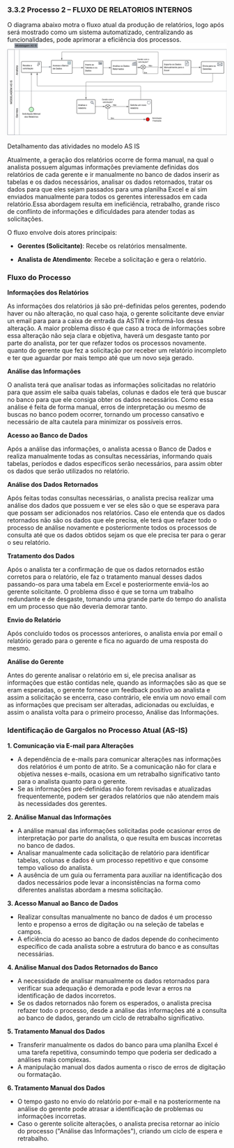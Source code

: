 ### 3.3.2 Processo 2 – FLUXO DE RELATORIOS INTERNOS
O diagrama abaixo motra o fluxo atual da produção de relatórios, logo após será mostrado como um sistema automatizado, centralizando as funcionalidades, pode aprimorar a eficiência dos processos.
![Modelo AS IS](../images/relatorios-ASTIN.png "Modelo BPMN AS IS do Processo 2.")

Detalhamento das atividades no modelo AS IS

Atualmente, a geração dos relatórios ocorre de forma manual, na qual o analista possuem algumas informações previamente definidas dos relatórios de cada gerente e ir manualmente no banco de dados inserir as tabelas e os dados necessários, analisar os dados retornados, tratar os dados para que eles sejam passados para uma planilha Excel e aí sim enviados manualmente para todos os gerentes interessados em cada relatório.Essa abordagem resulta em ineficiência, retrabalho, grande risco de conflinto de informações e dificuldades para atender todas as solicitações.

O fluxo envolve dois atores principais:

- **Gerentes (Solicitante)**: Recebe os relatórios mensalmente.

- **Analista de Atendimento**: Recebe a solicitação e gera o relatório.

### Fluxo do Processo

**Informações dos Relatórios**

As informações dos relatórios já são pré-definidas pelos gerentes, podendo haver ou não alteração, no qual caso haja, o gerente solicitante deve enviar un email para para a caixa de entrada da ASTIN e informá-los dessa alteração. A maior problema disso é que caso a troca de informações sobre essa alteração não seja clara e objetiva, haverá um desgaste tanto por parte do analista, por ter que refazer todos os processos novamente. quanto do gerente que fez a solicitação por receber um relatório incompleto e ter que aguardar por mais tempo até que um novo seja gerado.

**Análise das Informações**

O analista terá que analisar todas as informações solicitadas no relatório para que assim ele saiba quais tabelas, colunas e dados ele terá que buscar no banco para que ele consiga obter os dados necessários. Como essa análise é feita de forma manual, erros de interpretação ou mesmo de buscas no banco podem ocorrer, tornando um processo cansativo e necessário de alta cautela para minimizar os possíveis erros.

**Acesso ao Banco de Dados**

Após a análise das informações, o analista acessa o Banco de Dados e realiza manualmente todas as consultas necessárias, informando quais tabelas, períodos e dados específicos serão necessários, para assim obter os dados que serão utilizados no relatório. 

**Análise dos Dados Retornados**

Após feitas todas consultas necessárias, o analista precisa realizar uma análise dos dados que possuem e ver se eles são o que se esperava para que possam ser adicionados nos relatórios. Caso ele entenda que os dados retornados não são os dados que ele precisa, ele terá que refazer todo o processo de análise novamente e posteriormente todos os processos de consulta até que os dados obtidos sejam os que ele precisa ter para o gerar o seu relatório.

**Tratamento dos Dados**

Após o analista ter a confirmação de que os dados retornados estão corretos para o relatório, ele faz o tratamento manual desses dados passando-os para uma tabela em Excel e posteriormente enviá-los ao gerente solicitante. O problema disso é que se torna um trabalho redundante e de desgaste, tomando uma grande parte do tempo do analista em um processo que não deveria demorar tanto.

**Envio do Relatório**

Após concluído todos os processos anteriores, o analista envia por email o relatório gerado para o gerente e fica no aguardo de uma resposta do mesmo.

**Análise do Gerente**

Antes do gerente analisar o relatório em si, ele precisa analisar as informações que estão contidas nele, quando as informações são as que se eram esperadas, o gerente fornece um feedback positivo ao analista e assim a solicitação se encerra, caso contrário, ele envia um novo email com as informações que precisam ser alteradas, adicionadas ou excluídas, e assim o analista volta para o primeiro processo, Análise das Informações.

### Identificação de Gargalos no Processo Atual (AS-IS)

**1. Comunicação via E-mail para Alterações**

- A dependência de e-mails para comunicar alterações nas informações dos relatórios é um ponto de atrito. Se a comunicação não for clara e objetiva nesses e-mails, ocasiona em um retrabalho significativo tanto para o analista quanto para o gerente.
- Se as informações pré-definidas não forem revisadas e atualizadas frequentemente, podem ser gerados relatórios que não atendem mais às necessidades dos gerentes.

**2. Análise Manual das Informações**

- A análise manual das informações solicitadas pode ocasionar erros de interpretação por parte do analista, o que resulta em buscas incorretas no banco de dados.
- Analisar manualmente cada solicitação de relatório para identificar tabelas, colunas e dados é um processo repetitivo e que consome tempo valioso do analista.
- A ausência de um guia ou ferramenta para auxiliar na identificação dos dados necessários pode levar a inconsistências na forma como diferentes analistas abordam a mesma solicitação.

**3. Acesso Manual ao Banco de Dados**

- Realizar consultas manualmente no banco de dados é um processo lento e propenso a erros de digitação ou na seleção de tabelas e campos.
- A eficiência do acesso ao banco de dados depende do conhecimento específico de cada analista sobre a estrutura do banco e as consultas necessárias.

**4. Análise Manual dos Dados Retornados do Banco**

- A necessidade de analisar manualmente os dados retornados para verificar sua adequação é demorada e pode levar a erros na identificação de dados incorretos.
- Se os dados retornados não forem os esperados, o analista precisa refazer todo o processo, desde a análise das informações até a consulta ao banco de dados, gerando um ciclo de retrabalho significativo.

**5. Tratamento Manual dos Dados**

- Transferir manualmente os dados do banco para uma planilha Excel é uma tarefa repetitiva, consumindo tempo que poderia ser dedicado a análises mais complexas.
- A manipulação manual dos dados aumenta o risco de erros de digitação ou formatação.

**6. Tratamento Manual dos Dados**
- O tempo gasto no envio do relatório por e-mail e na posteriormente na análise do gerente pode atrasar a identificação de problemas ou informações incorretas.
- Caso o gerente solicite alterações, o analista precisa retornar ao início do processo ("Análise das Informações"), criando um ciclo de espera e retrabalho.
